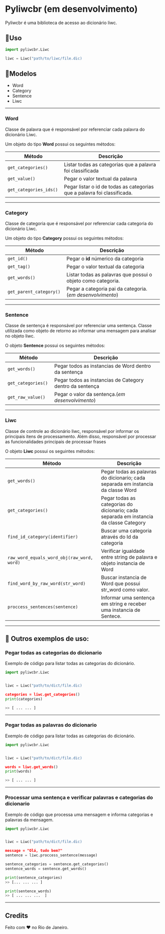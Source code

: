 # Pyliwcbr (em desenvolvimento)

Pyliwcbr é uma biblioteca de acesso ao dicionário liwc.

## 🦾Uso 

```python
import pyliwcbr.Liwc

liwc = Liwc("path/to/liwc/file.dic)

```

## 📄Modelos

- Word
- Category
- Sentence
- Liwc

---
### **Word** 

Classe de palavra que é responsável por referenciar cada palavra do dicionário Liwc.

Um objeto do tipo **Word** possui os seguintes métodos: 

| Método  |  Descrição |
| ------- |-----|
| ```get_categories() ``` | Listar todas as categorias que a palavra foi classificada |
|```get_value() ``` | Pegar o valor textual da palavra |
|```get_categories_ids() ``` | Pegar listar o id de todas as categorias que a palavra foi classificada. |


---
### **Category** 

Classe de categoria que é responsável por referenciar cada categoria do dicionário Liwc.

Um objeto do tipo **Category** possui os seguintes métodos: 

| Método  |  Descrição |
| ------- |-----|
| ```get_id() ``` | Pegar o **id** númerico da categoria |
|```get_tag() ``` | Pegar o valor textual da categoria |
|```get_words() ``` | Listar todas as palavras que possui o objeto como categoria. |
|```get_parent_category() ``` | Pegar a categoria pai da categoria. (*em desenvolvimento*) |

---
### **Sentence** 

Classe de sentença é responsável por referenciar uma sentença. Classe utilizada como objeto de retorno ao informar uma mensagem para analisar no objeto liwc.

O objeto **Sentence** possui os seguintes métodos: 

| Método  |  Descrição |
| ------- |-----|
| ```get_words() ``` | Pegar todos as instancias de Word dentro da sentença  |
|```get_categories() ``` |Pegar todos as instancias de Category dentro da sentença |
|```get_raw_value() ``` | Pegar o valor da sentença.(*em desenvolvimento*) |

---

### **Liwc** 

Classe de controle ao dicionário liwc, responsável por informar os principais itens de processamento. Além disso, responsável por processar as funcionalidades principais de processar frases


O objeto **Liwc** possui os seguintes métodos: 

| Método  |  Descrição |
| ------- |-----|
| ```get_words() ``` | Pegar todas as palavras do dicionario; cada separada em instancia da classe Word|
|```get_categories() ``` |Pegar todas as categorias do dicionario; cada separada em instancia da classe Category |
|```find_id_category(identifier) ``` | Buscar uma categoria através do Id da categoria|
|```raw_word_equals_word_obj(raw_word, word) ``` | Verificar igualdade entre string de palavra e objeto instancia de Word|
|```find_word_by_raw_word(str_word) ``` | Buscar instancia de Word que possui str_word como valor.|
|```proccess_sentences(sentence) ``` |Informar uma sentença em string e receber uma instancia de Sentece.|
---

## 🦕 Outros exemplos de uso:


### **Pegar todas as categorias do dicionario**

Exemplo de código para listar todas as categorias do dicionário.

```python
import pyliwcbr.Liwc


liwc = Liwc("path/to/dict/file.dic)

categories = liwc.get_categories()
print(categories)

>> [ ... ... ]

```
---

### **Pegar todas as palavras do dicionario**

Exemplo de código para listar todas as categorias do dicionário.

```python
import pyliwcbr.Liwc


liwc = Liwc("path/to/dict/file.dic)

words = liwc.get_words()
print(words)

>> [ ... ... ]

```
---

### **Processar uma sentença e verificar palavras e categorias do dicionario**

Exemplo de código que processa uma mensagem e informa categorias e palavras da mensagem.

```python
import pyliwcbr.Liwc


liwc = Liwc("path/to/dict/file.dic)

message = "Olá, tudo bem?"
sentence = liwc.proccess_sentence(message)

sentence_categories = sentence.get_categories()
sentence_words = sentence.get_words()

print(sentence_categories)
>> [... ... ... ]

print(sentence_words)
>> [ ... ... ...  ]

```
---








## Credits
Feito com ❤ no Rio de Janeiro.
